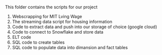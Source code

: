 This folder contains the scripts for our project

1. Webscrapping for MIT Lving Wage
2. The streaming data script for housing information
3. Code to extract data and push into our storage of choice (google cloud)
4. Code to connect to Snowflake and store data
5. ELT code
6. SQL code to create tables
7. SQL code to populate data into dimansion and fact tables

